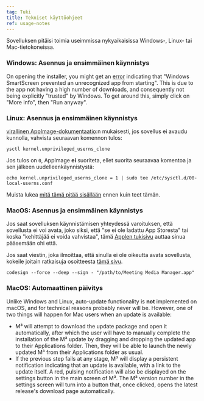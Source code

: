```yaml
---
tag: Tuki
title: Tekniset käyttöohjeet
ref: usage-notes
---
```


Sovelluksen pitäisi toimia useimmissa nykyaikaisissa Windows-, Linux- tai Mac-tietokoneissa.

### Windows: Asennus ja ensimmäinen käynnistys

On opening the installer, you might get an [error](assets/img/other/win-smartscreen.png) indicating that "Windows SmartScreen prevented an unrecognized app from starting". This is due to the app not having a high number of downloads, and consequently not being explicitly "trusted" by Windows. To get around this, simply click on "More info", then "Run anyway".

### Linux: Asennus ja ensimmäinen käynnistys

[virallinen AppImage-dokumentaatio](https://docs.appimage.org/user-guide/troubleshooting/electron-sandboxing.html):n mukaisesti, jos sovellus ei avaudu kunnolla, vahvista seuraavan komennon tulos:

`ysctl kernel.unprivileged_userns_clone`

Jos tulos on `0`, AppImage **ei** suoriteta, ellet suorita seuraavaa komentoa ja sen jälkeen uudelleenkäynnistystä:

`echo kernel.unprivileged_userns_clone = 1 | sudo tee /etc/sysctl.d/00-local-userns.conf`

Muista lukea [mitä tämä pitää sisällään](https://lwn.net/Articles/673597/) ennen kuin teet tämän.

### MacOS: Asennus ja ensimmäinen käynnistys

Jos saat sovelluksen käynnistämisen yhteydessä varoituksen, että sovellusta ei voi avata, joko siksi, että "se ei ole ladattu App Storesta" tai koska "kehittäjää ei voida vahvistaa", tämä [Applen tukisivu](https://support.apple.com/en-ca/HT202491) auttaa sinua pääsemään ohi että.

Jos saat viestin, joka ilmoittaa, että sinulla ei ole oikeutta avata sovellusta, kokeile joitain ratkaisuja osoitteesta [tämä sivu](https://stackoverflow.com/questions/64842819/cant-run-app-because-of-permission-in-big-sur/64895860).

`codesign --force --deep --sign - "/path/to/Meeting Media Manager.app"`

### MacOS: Automaattinen päivitys

Unlike Windows and Linux, auto-update functionality is **not** implemented on macOS, and for technical reasons probably never will be. However, one of two things will happen for Mac users when an update is available:

- M³ will attempt to download the update package and open it automatically, after which the user will have to manually complete the installation of the M³ update by dragging and dropping the updated app to their Applications folder. Then, they will be able to launch the newly updated M³ from their Applications folder as usual.
- If the previous step fails at any stage, M³ will display a persistent notification indicating that an update is available, with a link to the update itself. A red, pulsing notification will also be displayed on the settings button in the main screen of M³. The M³ version number in the settings screen will turn into a button that, once clicked, opens the latest release's download page automatically.
